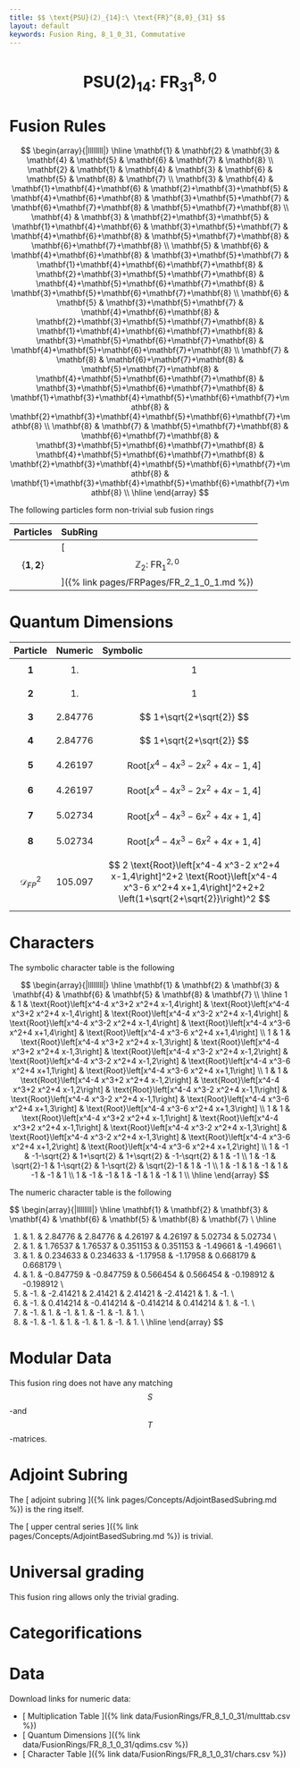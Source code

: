 ```yaml
---
title: $$ \text{PSU}(2)_{14}:\ \text{FR}^{8,0}_{31} $$
layout: default
keywords: Fusion Ring, 8_1_0_31, Commutative
---
```

# $$ \text{PSU}(2)_{14}:\ \text{FR}^{8,0}_{31} $$


# Fusion Rules

$$
\begin{array}{|llllllll|}
\hline
 \mathbf{1} & \mathbf{2} & \mathbf{3} & \mathbf{4} & \mathbf{5} & \mathbf{6} & \mathbf{7} & \mathbf{8} \\
 \mathbf{2} & \mathbf{1} & \mathbf{4} & \mathbf{3} & \mathbf{6} & \mathbf{5} & \mathbf{8} & \mathbf{7} \\
 \mathbf{3} & \mathbf{4} & \mathbf{1}+\mathbf{4}+\mathbf{6} & \mathbf{2}+\mathbf{3}+\mathbf{5} & \mathbf{4}+\mathbf{6}+\mathbf{8} & \mathbf{3}+\mathbf{5}+\mathbf{7} & \mathbf{6}+\mathbf{7}+\mathbf{8} & \mathbf{5}+\mathbf{7}+\mathbf{8} \\
 \mathbf{4} & \mathbf{3} & \mathbf{2}+\mathbf{3}+\mathbf{5} & \mathbf{1}+\mathbf{4}+\mathbf{6} & \mathbf{3}+\mathbf{5}+\mathbf{7} & \mathbf{4}+\mathbf{6}+\mathbf{8} & \mathbf{5}+\mathbf{7}+\mathbf{8} & \mathbf{6}+\mathbf{7}+\mathbf{8} \\
 \mathbf{5} & \mathbf{6} & \mathbf{4}+\mathbf{6}+\mathbf{8} & \mathbf{3}+\mathbf{5}+\mathbf{7} & \mathbf{1}+\mathbf{4}+\mathbf{6}+\mathbf{7}+\mathbf{8} & \mathbf{2}+\mathbf{3}+\mathbf{5}+\mathbf{7}+\mathbf{8} & \mathbf{4}+\mathbf{5}+\mathbf{6}+\mathbf{7}+\mathbf{8} & \mathbf{3}+\mathbf{5}+\mathbf{6}+\mathbf{7}+\mathbf{8} \\
 \mathbf{6} & \mathbf{5} & \mathbf{3}+\mathbf{5}+\mathbf{7} & \mathbf{4}+\mathbf{6}+\mathbf{8} & \mathbf{2}+\mathbf{3}+\mathbf{5}+\mathbf{7}+\mathbf{8} & \mathbf{1}+\mathbf{4}+\mathbf{6}+\mathbf{7}+\mathbf{8} & \mathbf{3}+\mathbf{5}+\mathbf{6}+\mathbf{7}+\mathbf{8} & \mathbf{4}+\mathbf{5}+\mathbf{6}+\mathbf{7}+\mathbf{8} \\
 \mathbf{7} & \mathbf{8} & \mathbf{6}+\mathbf{7}+\mathbf{8} & \mathbf{5}+\mathbf{7}+\mathbf{8} & \mathbf{4}+\mathbf{5}+\mathbf{6}+\mathbf{7}+\mathbf{8} & \mathbf{3}+\mathbf{5}+\mathbf{6}+\mathbf{7}+\mathbf{8} & \mathbf{1}+\mathbf{3}+\mathbf{4}+\mathbf{5}+\mathbf{6}+\mathbf{7}+\mathbf{8} & \mathbf{2}+\mathbf{3}+\mathbf{4}+\mathbf{5}+\mathbf{6}+\mathbf{7}+\mathbf{8} \\
 \mathbf{8} & \mathbf{7} & \mathbf{5}+\mathbf{7}+\mathbf{8} & \mathbf{6}+\mathbf{7}+\mathbf{8} & \mathbf{3}+\mathbf{5}+\mathbf{6}+\mathbf{7}+\mathbf{8} & \mathbf{4}+\mathbf{5}+\mathbf{6}+\mathbf{7}+\mathbf{8} & \mathbf{2}+\mathbf{3}+\mathbf{4}+\mathbf{5}+\mathbf{6}+\mathbf{7}+\mathbf{8} & \mathbf{1}+\mathbf{3}+\mathbf{4}+\mathbf{5}+\mathbf{6}+\mathbf{7}+\mathbf{8} \\
\hline
\end{array}
$$


The following particles form non-trivial sub fusion rings

| Particles | SubRing |
| :------ | :------ |
| $$ \{\mathbf{1},\mathbf{2}\} $$ | [ $$ \mathbb{Z}_2:\ \text{FR}^{2,0}_{1} $$ ]({% link pages/FRPages/FR_2_1_0_1.md %}) |


# Quantum Dimensions

| Particle | Numeric | Symbolic |
| :------ | :------ | :------ |
| $$ \mathbf{1} $$ | $$ 1. $$ | $$ 1 $$ |
| $$ \mathbf{2} $$ | $$ 1. $$ | $$ 1 $$ |
| $$ \mathbf{3} $$ | $$ 2.84776 $$ | $$ 1+\sqrt{2+\sqrt{2}} $$ |
| $$ \mathbf{4} $$ | $$ 2.84776 $$ | $$ 1+\sqrt{2+\sqrt{2}} $$ |
| $$ \mathbf{5} $$ | $$ 4.26197 $$ | $$ \text{Root}\left[x^4-4 x^3-2 x^2+4 x-1,4\right] $$ |
| $$ \mathbf{6} $$ | $$ 4.26197 $$ | $$ \text{Root}\left[x^4-4 x^3-2 x^2+4 x-1,4\right] $$ |
| $$ \mathbf{7} $$ | $$ 5.02734 $$ | $$ \text{Root}\left[x^4-4 x^3-6 x^2+4 x+1,4\right] $$ |
| $$ \mathbf{8} $$ | $$ 5.02734 $$ | $$ \text{Root}\left[x^4-4 x^3-6 x^2+4 x+1,4\right] $$ |
| $$ \mathcal{D}_{FP}^2 $$ | $$ 105.097 $$ | $$ 2 \text{Root}\left[x^4-4 x^3-2 x^2+4 x-1,4\right]^2+2 \text{Root}\left[x^4-4 x^3-6 x^2+4 x+1,4\right]^2+2+2 \left(1+\sqrt{2+\sqrt{2}}\right)^2 $$ |

# Characters

The symbolic character table is the following

$$
\begin{array}{|llllllll|}
\hline
 \mathbf{1} & \mathbf{2} & \mathbf{3} & \mathbf{4} & \mathbf{6} & \mathbf{5} & \mathbf{8} & \mathbf{7} \\
\hline
 1 & 1 & \text{Root}\left[x^4-4 x^3+2 x^2+4 x-1,4\right] & \text{Root}\left[x^4-4 x^3+2 x^2+4 x-1,4\right] & \text{Root}\left[x^4-4 x^3-2 x^2+4 x-1,4\right] & \text{Root}\left[x^4-4 x^3-2 x^2+4 x-1,4\right] & \text{Root}\left[x^4-4 x^3-6 x^2+4 x+1,4\right] & \text{Root}\left[x^4-4 x^3-6 x^2+4 x+1,4\right] \\
 1 & 1 & \text{Root}\left[x^4-4 x^3+2 x^2+4 x-1,3\right] & \text{Root}\left[x^4-4 x^3+2 x^2+4 x-1,3\right] & \text{Root}\left[x^4-4 x^3-2 x^2+4 x-1,2\right] & \text{Root}\left[x^4-4 x^3-2 x^2+4 x-1,2\right] & \text{Root}\left[x^4-4 x^3-6 x^2+4 x+1,1\right] & \text{Root}\left[x^4-4 x^3-6 x^2+4 x+1,1\right] \\
 1 & 1 & \text{Root}\left[x^4-4 x^3+2 x^2+4 x-1,2\right] & \text{Root}\left[x^4-4 x^3+2 x^2+4 x-1,2\right] & \text{Root}\left[x^4-4 x^3-2 x^2+4 x-1,1\right] & \text{Root}\left[x^4-4 x^3-2 x^2+4 x-1,1\right] & \text{Root}\left[x^4-4 x^3-6 x^2+4 x+1,3\right] & \text{Root}\left[x^4-4 x^3-6 x^2+4 x+1,3\right] \\
 1 & 1 & \text{Root}\left[x^4-4 x^3+2 x^2+4 x-1,1\right] & \text{Root}\left[x^4-4 x^3+2 x^2+4 x-1,1\right] & \text{Root}\left[x^4-4 x^3-2 x^2+4 x-1,3\right] & \text{Root}\left[x^4-4 x^3-2 x^2+4 x-1,3\right] & \text{Root}\left[x^4-4 x^3-6 x^2+4 x+1,2\right] & \text{Root}\left[x^4-4 x^3-6 x^2+4 x+1,2\right] \\
 1 & -1 & -1-\sqrt{2} & 1+\sqrt{2} & 1+\sqrt{2} & -1-\sqrt{2} & 1 & -1 \\
 1 & -1 & \sqrt{2}-1 & 1-\sqrt{2} & 1-\sqrt{2} & \sqrt{2}-1 & 1 & -1 \\
 1 & -1 & 1 & -1 & 1 & -1 & -1 & 1 \\
 1 & -1 & -1 & 1 & -1 & 1 & -1 & 1 \\
\hline
\end{array}
$$

The numeric character table is the following

$$
\begin{array}{|llllllll|}
\hline
 \mathbf{1} & \mathbf{2} & \mathbf{3} & \mathbf{4} & \mathbf{6} & \mathbf{5} & \mathbf{8} & \mathbf{7} \\
\hline
 1. & 1. & 2.84776 & 2.84776 & 4.26197 & 4.26197 & 5.02734 & 5.02734 \\
 1. & 1. & 1.76537 & 1.76537 & 0.351153 & 0.351153 & -1.49661 & -1.49661 \\
 1. & 1. & 0.234633 & 0.234633 & -1.17958 & -1.17958 & 0.668179 & 0.668179 \\
 1. & 1. & -0.847759 & -0.847759 & 0.566454 & 0.566454 & -0.198912 & -0.198912 \\
 1. & -1. & -2.41421 & 2.41421 & 2.41421 & -2.41421 & 1. & -1. \\
 1. & -1. & 0.414214 & -0.414214 & -0.414214 & 0.414214 & 1. & -1. \\
 1. & -1. & 1. & -1. & 1. & -1. & -1. & 1. \\
 1. & -1. & -1. & 1. & -1. & 1. & -1. & 1. \\
\hline
\end{array}
$$

# Modular Data

This fusion ring does not have any matching $$ S $$-and $$ T $$-matrices.

# Adjoint Subring

The [ adjoint subring ]({% link pages/Concepts/AdjointBasedSubring.md %}) is the ring itself.

The [ upper central series ]({% link pages/Concepts/AdjointBasedSubring.md %}) is trivial.

# Universal grading

This fusion ring allows only the trivial grading.

# Categorifications



# Data

Download links for numeric data:

* [ Multiplication Table ]({% link data/FusionRings/FR_8_1_0_31/multtab.csv %})
* [ Quantum Dimensions ]({% link data/FusionRings/FR_8_1_0_31/qdims.csv %})
* [ Character Table ]({% link data/FusionRings/FR_8_1_0_31/chars.csv %})